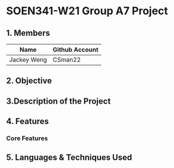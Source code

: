 # SOEN341-W21 Group A7 Project

## 1. Members
Name | Github Account
------------ | ------------- 
Jackey Weng | CSman22 


## 2. Objective

## 3.Description of the Project 


## 4. Features
### **Core Features**


## 5. Languages & Techniques Used


